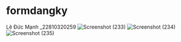 # formdangky
Lê Đức Mạnh _22810320259
![Screenshot (233)](https://github.com/user-attachments/assets/126d3063-d879-49d4-9a58-2dd58b0239ea)
![Screenshot (234)](https://github.com/user-attachments/assets/0f4abfc8-1e8c-4330-a04f-de9092d58247)
![Screenshot (235)](https://github.com/user-attachments/assets/19863164-0594-4342-baa1-542b8c16c39f)
